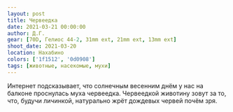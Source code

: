 ```yaml
---
layout: post
title: Червеедка
date: 2021-03-21 00:00:00
author: Д.Г.
gear: [70D, Гелиос 44-2, 31mm ext, 21mm ext, 13mm ext]
shoot_date: 2021-03-20
location: Нахабино
colors: ['1f1512', '0d0908']
tags: [животные, насекомые, мухи]
---
```

Интернет подсказывает, что солнечным весенним днём у нас на балконе проснулась муха червеедка. Червеедкой животину зовут за то, что, будучи личинкой, натурально жрёт дождевых червей почём зря.
